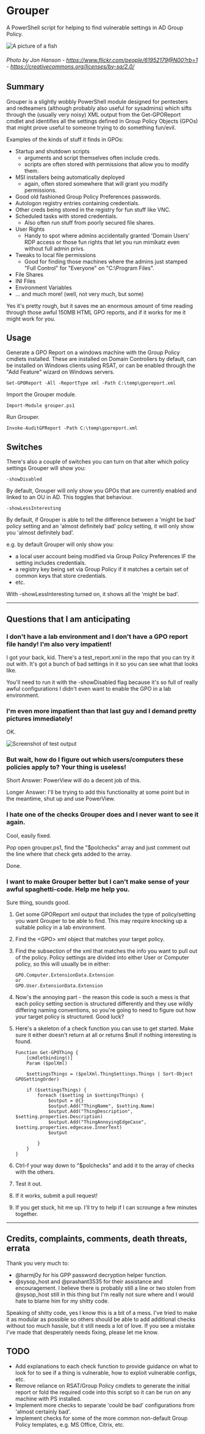 # Grouper

A PowerShell script for helping to find vulnerable settings in AD Group Policy.

![A picture of a fish](./Epinephelus_malabaricus.jpg)
###### *Photo by Jon Hanson* - <https://www.flickr.com/people/61952179@N00?rb=1> - <https://creativecommons.org/licenses/by-sa/2.0/>

## Summary
Grouper is a slightly wobbly PowerShell module designed for pentesters and redteamers (although probably also useful for sysadmins) which sifts through the (usually very noisy) XML output from the Get-GPOReport cmdlet and identifies all the settings defined in Group Policy Objects (GPOs) that might prove useful to someone trying to do something fun/evil.

Examples of the kinds of stuff it finds in GPOs:
* Startup and shutdown scripts 
    * arguments and script themselves often include creds.
    * scripts are often stored with permissions that allow you to modify them.
* MSI installers being automatically deployed
    * again, often stored somewhere that will grant you modify permissions.
* Good old fashioned Group Policy Preferences passwords.
* Autologon registry entries containing credentials.
* Other creds being stored in the registry for fun stuff like VNC.
* Scheduled tasks with stored credentials.
    * Also often run stuff from poorly secured file shares.
* User Rights
    * Handy to spot where admins accidentally granted 'Domain Users' RDP access or those fun rights that let you run mimikatz even without full admin privs.
* Tweaks to local file permissions
    * Good for finding those machines where the admins just stamped "Full Control" for "Everyone" on "C:\Program Files".
* File Shares
* INI Files
* Environment Variables
* ... and much more! (well, not very much, but some)

Yes it's pretty rough, but it saves me an enormous amount of time reading through those awful 150MB HTML GPO reports, and if it works for me it might work for you.

## Usage

Generate a GPO Report on a windows machine with the Group Policy cmdlets installed. 
These are installed on Domain Controllers by default, can be installed on Windows clients using RSAT, or can be enabled through the "Add Feature" wizard on Windows servers.

```
Get-GPOReport -All -ReportType xml -Path C:\temp\gporeport.xml
```

Import the Grouper module.

```
Import-Module grouper.ps1
```

Run Grouper.

```
Invoke-AuditGPReport -Path C:\temp\gporeport.xml
```

## Switches
There's also a couple of switches you can turn on that alter which policy settings Grouper will show you:

```
-showDisabled
```
By default, Grouper will only show you GPOs that are currently enabled and linked to an OU in AD. This toggles that behaviour.
```
-showLessInteresting
```
By default, if Grouper is able to tell the difference between a 'might be bad' policy setting and an 'almost definitely bad' policy setting, it will only show you 'almost definitely bad'.

e.g. by default Grouper will only show you:
* a local user account being modified via Group Policy Preferences IF the setting includes credentials. 
* a registry key being set via Group Policy if it matches a certain set of common keys that store credentials.
* etc.

With -showLessInteresting turned on, it shows all the 'might be bad'.

___

## Questions that I am anticipating

### I don't have a lab environment and I don't have a GPO report file handy! I'm also very impatient!
I got your back, kid. There's a test_report.xml in the repo that you can try it out with. It's got a bunch of bad settings in it so you can see what that looks like.

You'll need to run it with the -showDisabled flag because it's so full of really awful configurations I didn't even want to enable the GPO in a lab environment.

### I'm even more impatient than that last guy and I demand pretty pictures immediately!
OK.

![Screenshot of test output](./test_output.png)

### But wait, how do I figure out which users/computers these policies apply to? Your thing is useless!
Short Answer: PowerView will do a decent job of this.

Longer Answer: I'll be trying to add this functionality at some point but in the meantime, shut up and use PowerView.

### I hate one of the checks Grouper does and I never want to see it again.

Cool, easily fixed. 

Pop open grouper.ps1, find the "$polchecks" array and just comment out the line where that check gets added to the array.

Done.

### I want to make Grouper better but I can't make sense of your awful spaghetti-code. Help me help you.

Sure thing, sounds good.

1. Get some GPOReport xml output that includes the type of policy/setting you want Grouper to be able to find. This may require knocking up a suitable policy in a lab environment.

2. Find the \<GPO\> xml object that matches your target policy.

3. Find the subsection of the xml that matches the info you want to pull out of the policy. Policy settings are divided into either User or Computer policy, so this will usually be in either:
    ```
    GPO.Computer.ExtensionData.Extension
    or
    GPO.User.ExtensionData.Extension
    ```

4. Now's the annoying part - the reason this code is such a mess is that each policy setting section is structured differently and they use wildly differing naming conventions, so you're going to need to figure out how your target policy is structured. Good luck?

6. Here's a skeleton of a check function you can use to get started. Make sure it either doesn't return at all or returns $null if nothing interesting is found.

    ```
    Function Get-GPOThing {
        [cmdletbinding()]
        Param ($polXml)

    	$settingsThings = ($polXml.ThingSettings.Things | Sort-Object   GPOSettingOrder)

        if ($settingsThings) {
    	    foreach ($setting in $settingsThings) {
                $output = @{}
                $output.Add("ThingName", $setting.Name)
                $output.Add("ThingDescription",     $setting.properties.Description)
                $output.Add("ThingAnnoyingEdgeCase",    $setting.properties.edgecase.InnerText)
                $output

            }
        }
    }
    ```

7. Ctrl-f your way down to "$polchecks" and add it to the array of checks with the others.

8. Test it out.

9. If it works, submit a pull request!

10. If you get stuck, hit me up. I'll try to help if I can scrounge a few minutes together.

___

## Credits, complaints, comments, death threats, errata

Thank you very much to:
* @harmj0y for his GPP password decryption helper function.
* @sysop_host and @prashant3535 for their assistance and encouragement. I believe there is probably still a line or two stolen from @sysop_host still in this thing but I'm really not sure where and I would hate to blame him for my shitty code.

Speaking of shitty code, yes I know this is a bit of a mess. I've tried to make it as modular as possible so others should be able to add additional checks without too much hassle, but it still needs a lot of love. If you see a mistake I've made that desperately needs fixing, please let me know.

## TODO

* Add explanations to each check function to provide guidance on what to look for to see if a thing is vulnerable, how to exploit vulnerable configs, etc.
* Remove reliance on RSAT/Group Policy cmdlets to generate the initial report or fold the required code into this script so it can be run on any machine with PS installed.
* Implement more checks to separate 'could be bad' configurations from 'almost certainly bad'.
* Implement checks for some of the more common non-default Group Policy templates, e.g. MS Office, Citrix, etc.
